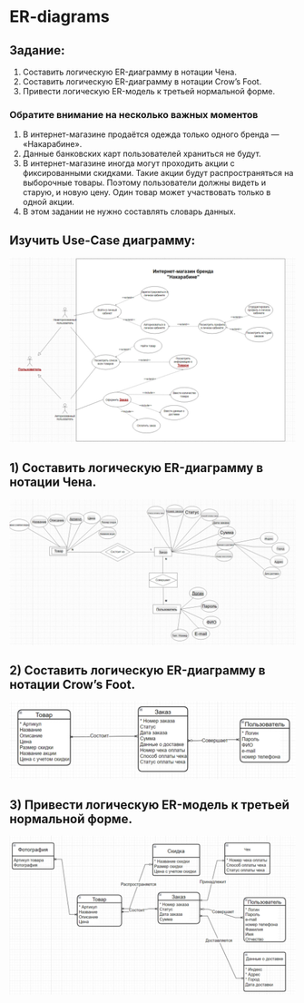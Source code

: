 # ER-diagrams

## Задание:

1) Составить логическую ER-диаграмму в нотации Чена.
2) Составить логическую ER-диаграмму в нотации Crow’s Foot.
3) Привести логическую ER-модель к третьей нормальной форме.

### Обратите внимание на несколько важных моментов

1. В интернет-магазине продаётся одежда только одного бренда — «Накарабине».
2. Данные банковских карт пользователей храниться не будут.
3. В интернет-магазине иногда могут проходить акции с фиксированными скидками. Такие акции будут распространяться на выборочные товары. Поэтому пользователи должны видеть и старую, и новую цену. Один товар может участвовать только в одной акции.
4. В этом задании не нужно составлять словарь данных.

## Изучить Use-Case диаграмму:

![](Photos/use_case.jpg)

## 1) Составить логическую ER-диаграмму в нотации Чена.

![](Photos/chen.jpg)

## 2) Составить логическую ER-диаграмму в нотации Crow’s Foot.

![](Photos/martin.jpg)

## 3) Привести логическую ER-модель к третьей нормальной форме.

![](Photos/3_nf.jpg)
